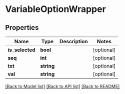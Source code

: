# VariableOptionWrapper

## Properties
Name | Type | Description | Notes
------------ | ------------- | ------------- | -------------
**is_selected** | **bool** |  | [optional] 
**seq** | **int** |  | [optional] 
**txt** | **string** |  | [optional] 
**val** | **string** |  | [optional] 

[[Back to Model list]](../README.md#documentation-for-models) [[Back to API list]](../README.md#documentation-for-api-endpoints) [[Back to README]](../README.md)


